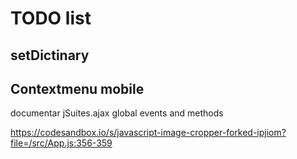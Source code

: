 # TODO list

## setDictinary
## Contextmenu mobile


documentar jSuites.ajax global events and methods

https://codesandbox.io/s/javascript-image-cropper-forked-ipjiom?file=/src/App.js:356-359